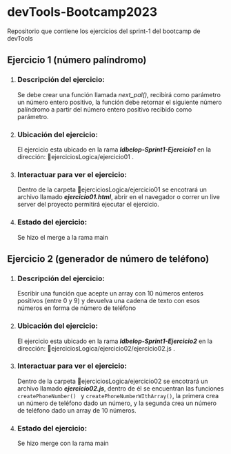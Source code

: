 # **devTools-Bootcamp2023**
Repositorio que contiene los ejercicios del sprint-1 del bootcamp de devTools

## **Ejercicio 1 (número palíndromo)**
1. ### Descripción del ejercicio:
    Se debe crear una función llamada *next_pal()*, recibirá como parámetro un número entero positivo, la función debe retornar el siguiente número palíndromo a partir del número entero positivo recibido como parámetro.

2. ### Ubicación del ejercicio:
    El ejercicio esta ubicado en la rama ***ldbelop-Sprint1-Ejercicio1*** en la dirección: 📂ejerciciosLogica/ejercicio01 .

3. ### Interactuar para ver el ejercicio:
    Dentro de la carpeta 📂ejerciciosLogica/ejercicio01 se encotrará un archivo llamado ***ejercicio01.html***, abrir en el navegador o correr un live server del proyecto permitirá ejecutar el ejercicio.
4. ### Estado del ejercicio:
    Se hizo el merge a la rama main

## **Ejercicio 2 (generador de número de teléfono)**
1. ### Descripción del ejercicio:
    Escribir una función que acepte un array con 10 números enteros positivos
    (entre 0 y 9) y devuelva una cadena de texto con esos números en forma de
    número de teléfono

2. ### Ubicación del ejercicio:
    El ejercicio esta ubicado en la rama ***ldbelop-Sprint1-Ejercicio2*** en la dirección: 📂ejerciciosLogica/ejercicio02/ejercicio02.js .

3. ### Interactuar para ver el ejercicio:
    Dentro de la carpeta 📂ejerciciosLogica/ejercicio02 se encotrará un archivo llamado ***ejercicio02.js***, dentro de él se encuentran las funciones `createPhoneNumber() ` y `createPhoneNumberWIthArray()`, la primera crea un número de teléfono dado un número, y la segunda crea un número de teléfono dado un array de 10 números.
4. ### Estado del ejercicio:
    Se hizo merge con la rama main
